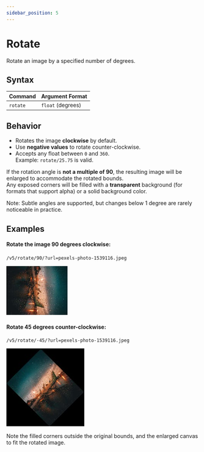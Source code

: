 ```yaml
---
sidebar_position: 5
---
```


# Rotate

Rotate an image by a specified number of degrees.

## Syntax

| Command  | Argument Format  |
|----------|------------------|
| `rotate` | `float` (degrees) |

## Behavior

- Rotates the image **clockwise** by default.
- Use **negative values** to rotate counter-clockwise.
- Accepts any float between `0` and `360`.  
  Example: `rotate/25.75` is valid.

If the rotation angle is **not a multiple of 90**, the resulting image will be enlarged to accommodate the rotated bounds.  
Any exposed corners will be filled with a **transparent** background (for formats that support alpha) or a solid background color.

Note: Subtle angles are supported, but changes below 1 degree are rarely noticeable in practice.

## Examples

#### Rotate the image 90 degrees clockwise:

```
/v5/rotate/90/?url=pexels-photo-1539116.jpeg
```

![Rotate 90](../../assets/rotate90.jpg)

#### Rotate 45 degrees counter-clockwise:


```
/v5/rotate/-45/?url=pexels-photo-1539116.jpeg
```

![Rotate -45](../../assets/rotate45.jpg)

Note the filled corners outside the original bounds, and the enlarged canvas to fit the rotated image.
